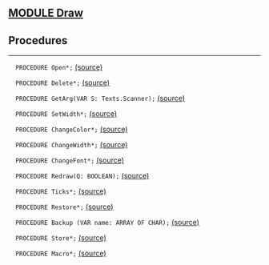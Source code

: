 
## [MODULE Draw](https://github.com/io-core/Draw/blob/main/Draw.Mod)

## Procedures
---

`  PROCEDURE Open*;` [(source)](https://github.com/io-core/Draw/blob/main/Draw.Mod#L15)


`  PROCEDURE Delete*;` [(source)](https://github.com/io-core/Draw/blob/main/Draw.Mod#L36)


`  PROCEDURE GetArg(VAR S: Texts.Scanner);` [(source)](https://github.com/io-core/Draw/blob/main/Draw.Mod#L45)


`  PROCEDURE SetWidth*;` [(source)](https://github.com/io-core/Draw/blob/main/Draw.Mod#L54)


`  PROCEDURE ChangeColor*;` [(source)](https://github.com/io-core/Draw/blob/main/Draw.Mod#L60)


`  PROCEDURE ChangeWidth*;` [(source)](https://github.com/io-core/Draw/blob/main/Draw.Mod#L68)


`  PROCEDURE ChangeFont*;` [(source)](https://github.com/io-core/Draw/blob/main/Draw.Mod#L76)


`  PROCEDURE Redraw(Q: BOOLEAN);` [(source)](https://github.com/io-core/Draw/blob/main/Draw.Mod#L85)


`  PROCEDURE Ticks*;` [(source)](https://github.com/io-core/Draw/blob/main/Draw.Mod#L96)


`  PROCEDURE Restore*;` [(source)](https://github.com/io-core/Draw/blob/main/Draw.Mod#L100)


`  PROCEDURE Backup (VAR name: ARRAY OF CHAR);` [(source)](https://github.com/io-core/Draw/blob/main/Draw.Mod#L104)


`  PROCEDURE Store*;` [(source)](https://github.com/io-core/Draw/blob/main/Draw.Mod#L115)


`  PROCEDURE Macro*;` [(source)](https://github.com/io-core/Draw/blob/main/Draw.Mod#L142)

